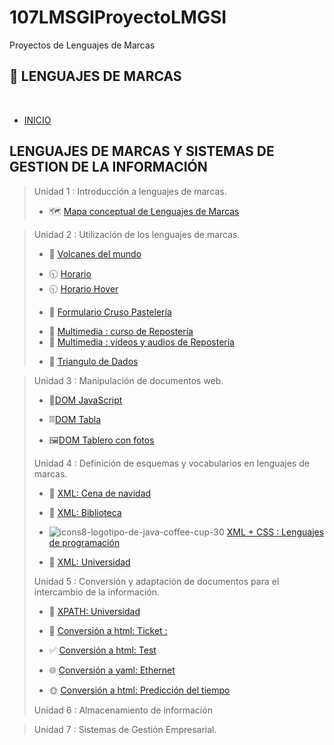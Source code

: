 # 107LMSGIProyectoLMGSI
Proyectos de Lenguajes de Marcas
 <th><h2>📗 LENGUAJES DE MARCAS</h2></th><br>
  <nav><!-- Menu de navegacion-->
          <ul><!-- La lista de enlaces-->
            <li ><a class="subrayado" href="https://daw107.ieslossauces.es/107LMSGIProyectoLMGSI/index.html">INICIO</a></li> <!-- li etiqueta para las lineas de un lista-->
          </ul>
      </nav>

  ## LENGUAJES DE MARCAS Y SISTEMAS DE GESTION DE LA INFORMACIÓN
> Unidad 1 : Introducción a lenguajes de marcas.
>
>- 🗺️ [Mapa conceptual de Lenguajes de Marcas](https://daw107.ieslossauces.es/107LMSGIProyectoLMGSI/ud1/docs/MapaIntroLenguajesdemarcado-V%C3%A9roniqueGru%C3%A9.pdf)

> Unidad 2 : Utilización de los lenguajes de marcas.
>>
>- 🗻 [Volcanes del mundo](https://daw107.ieslossauces.es/107LMSGIProyectoLMGSI/ud2/01/index.html)
>>
>- 🕤 [Horario](https://daw107.ieslossauces.es/107LMSGIProyectoLMGSI/ud2/02/index.html)
>- 🕤 [Horario Hover](https://daw107.ieslossauces.es/107LMSGIProyectoLMGSI/ud2/02.02/index.html)
>>
>- 🧁 [Formulario Cruso Pastelería](https://daw107.ieslossauces.es/107LMSGIProyectoLMGSI/ud2/03/index.html)
>>
>- 🧁 [Multimedia : curso de Repostería](https://daw107.ieslossauces.es/107LMSGIProyectoLMGSI/ud2/04/index.html)
>- 🧁 [Multimedia : videos y audios de Repostería](https://daw107.ieslossauces.es/107LMSGIProyectoLMGSI/ud2/04/index.html)
>>
>- 🎲 [Triangulo de Dados](https://daw107.ieslossauces.es/107LMSGIProyectoLMGSI/ud2/05/index.html)

> Unidad 3 : Manipulación de documentos web.
>
>- 🌈[DOM JavaScript](https://daw107.ieslossauces.es/107LMSGIProyectoLMGSI/ud3/01/01.html)
>>
>- 𝄜[DOM Tabla](https://daw107.ieslossauces.es/107LMSGIProyectoLMGSI/ud3/02/index.html)
>>
>- 🖼️[DOM Tablero con fotos](https://daw107.ieslossauces.es/107LMSGIProyectoLMGSI/ud3/03/index.html)
> 
> Unidad 4 : Definición de esquemas y vocabularios en lenguajes de marcas.
>
>- 🎄 [XML: Cena de navidad](https://daw107.ieslossauces.es/107LMSGIProyectoLMGSI/ud4/01/01.xml)
>>
>- 📘 [XML: Biblioteca](https://daw107.ieslossauces.es/107LMSGIProyectoLMGSI/ud4/02/02.xml)
>>
>- ![icons8-logotipo-de-java-coffee-cup-30](https://github.com/user-attachments/assets/8669a6d0-bee6-4444-a46d-308cb5b02a92)
[XML + CSS : Lenguajes de programación](https://daw107.ieslossauces.es/107LMSGIProyectoLMGSI/ud4/03/03.xml)
>>
>- 📘 [XML: Universidad](https://daw107.ieslossauces.es/107LMSGIProyectoLMGSI/ud4/04.02/04.02.xml)
>>
> Unidad 5 : Conversión y adaptación de documentos para el intercambio de la información.
>>
>- 📘 [XPATH: Universidad](https://daw107.ieslossauces.es/107LMSGIProyectoLMGSI/ud5/01/01.md)
>>
>- 🎫 [Conversión a html: Ticket :](https://daw107.ieslossauces.es/107LMSGIProyectoLMGSI/ud5/03/target/index.html)
>>
>- ✅ [Conversión a html: Test](https://daw107.ieslossauces.es/107LMSGIProyectoLMGSI/ud5/04/target/index.html)
>>
>- 🌐 [Conversión a yaml: Ethernet](https://daw107.ieslossauces.es/107LMSGIProyectoLMGSI/ud5/06/target/index.yaml)
>>
>- 🌞 [Conversión a html: Predicción del tiempo](https://daw107.ieslossauces.es/107LMSGIProyectoLMGSI/ud5/07/target/index.html)
>
> Unidad 6 : Almacenamiento de información

>
> Unidad 7 : Sistemas de Gestión Empresarial.
